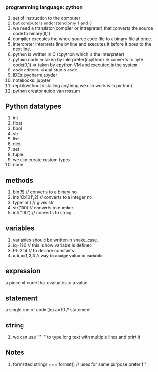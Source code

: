 ### programming language: python

1. set of instruction to the computer
2. but computers understand only 1 and 0
3. we need a translator(compiler or intrepreter) that converts the source code to binary(0,1)
4. compiler executes the whole source code file to a binary file at once.
5. interpreter interprets line by line and executes it before it goes to the next line.
6. python is written in C (cpython which is the interpreter)
7. python code => taken by interpreter(cpython) => converts to byte code(0,1) => taken by cpython VM and executed in the system.
8. code editors: visual studio code
9. IDEs: pycharm,spyder
10. notebooks: jupyter
11. repl.it(without installing anything we can work with python)
12. python creator guido van rossum

## Python datatypes

1. int
2. float
3. bool
4. str
5. list
6. dict
7. set
8. tuple
9. we can create custom types
10. none

## methods

1. bin(5) // converts to a binary no
2. int('0b101',2) // converts to a integer no
3. type('hi') // gives str
4. str(100) // converts to number
5. int('100') // converts to string

## variables

1. variables should be written in snake_case.
2. iq=190 // this is how variable is defined
3. PI=3.14 // to declare constants
4. a,b,c=1,2,3 // way to assign value to variable

## expression

a piece of code that evaluates to a value

## statement

a single line of code (ie) a=10 // statement

## string

1. we can use ''' ''' to type long text with multiple lines and print it

## Notes

1. formatted strings === format() // used for same purpose prefer f''
